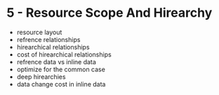 <!-- bg=white fg=black -->
# 5 - Resource Scope And Hirearchy

- resource layout
- refrence relationships
- hirearchical relationships
- cost of hirearchical relationships
- refrence data vs inline data
- optimize for the common case
- deep hirearchies
- data change cost in inline data
